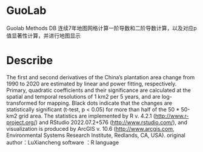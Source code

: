 # GuoLab
Guolab Methods DB
连续7年地图网格计算一阶导数和二阶导数计算，以及对应p值显著性计算，并进行地图显示
# Describe
The first and second derivatives of the China’s plantation area change from 1990 to 2020 are estimated by linear and power fitting, respectively. Primary, quadratic coefficients and their significance are calculated at the spatial and temporal resolutions of 1 km2 per 5 years, and are log-transformed for mapping. Black dots indicate that the changes are statistically significant (t-test, p < 0.05) for more than half of the 50 * 50-km2 grid area. The statistics are implemented by R v. 4.2.1 (http://www.r-project.org/) and RStudio 2022.07.2+576 (http://www.rstudio.com/), and visualization is produced by ArcGIS v. 10.6 (http://www.arcgis.com, Environmental Systems Research Institute, Redlands, CA, USA).
original author：LuXiancheng
software ：R language
